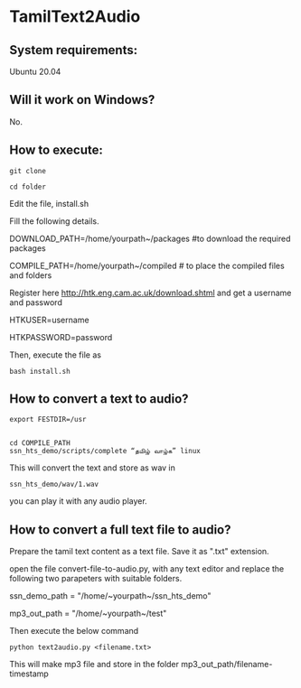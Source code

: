 # TamilText2Audio



## System requirements:

Ubuntu 20.04

## Will it work on Windows?

No. 


## How to execute:


```
git clone

cd folder

```

Edit the file, install.sh

Fill the following details.

DOWNLOAD_PATH=/home/yourpath~/packages  #to download the required packages

COMPILE_PATH=/home/yourpath~/compiled   # to place the compiled files and folders


Register here http://htk.eng.cam.ac.uk/download.shtml and get a username and password

HTKUSER=username

HTKPASSWORD=password


Then, execute the file as

```
bash install.sh

```


## How to convert a text to audio?

```
export FESTDIR=/usr


cd COMPILE_PATH
ssn_hts_demo/scripts/complete “தமிழ் வாழ்க” linux

```


This will convert the text and store as wav in

```
ssn_hts_demo/wav/1.wav

```

you can play it with any audio player.



## How to convert a full text file to audio?

Prepare the tamil text content as a text file. Save it as ".txt" extension.

open the file convert-file-to-audio.py, with any text editor and replace the following two parapeters with suitable folders.

ssn_demo_path = "/home/~yourpath~/ssn_hts_demo"

mp3_out_path = "/home/~yourpath~/test"


Then execute the below command

```
python text2audio.py <filename.txt>
```

This will make mp3 file and store in the folder mp3_out_path/filename-timestamp
